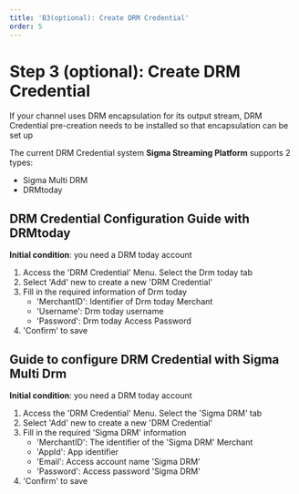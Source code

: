 ```yaml
---
title: 'B3(optional): Create DRM Credential'
order: 5
---
```


# Step 3 (optional): Create DRM Credential

If your channel uses DRM encapsulation for its output stream, DRM Credential pre-creation needs to be installed so that encapsulation can be set up

The current DRM Credential system **Sigma Streaming Platform** supports 2 types:

 - Sigma Multi DRM
 - DRMtoday

## DRM Credential Configuration Guide with DRMtoday

**Initial condition**: you need a DRM today account

1. Access the 'DRM Credential' Menu. Select the Drm today tab
2. Select 'Add' new to create a new 'DRM Credential'
3. Fill in the required information of Drm today
    - 'MerchantID': Identifier of Drm today Merchant
    - 'Username': Drm today username
    - 'Password': Drm today Access Password
4. 'Confirm' to save

## Guide to configure DRM Credential with Sigma Multi Drm

**Initial condition**: you need a DRM today account

1. Access the 'DRM Credential' Menu. Select the 'Sigma DRM' tab
2. Select 'Add' new to create a new 'DRM Credential'
3. Fill in the required 'Sigma DRM' information
    - 'MerchantID': The identifier of the 'Sigma DRM' Merchant
    - 'AppId': App identifier
    - 'Email': Access account name 'Sigma DRM'
    - 'Password': Access password 'Sigma DRM'
4. 'Confirm' to save
